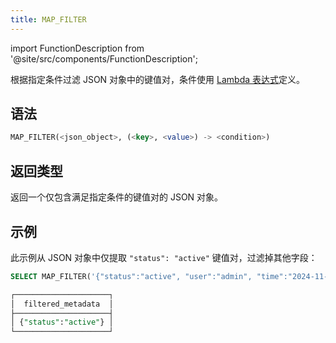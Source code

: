 ```yaml
---
title: MAP_FILTER
---
```

import FunctionDescription from '@site/src/components/FunctionDescription';

<FunctionDescription description="引入或更新版本：v1.2.762"/>

根据指定条件过滤 JSON 对象中的键值对，条件使用 [Lambda 表达式](/sql/sql-reference/stored-procedure-scripting/#lambda-表达式)定义。

## 语法

```sql
MAP_FILTER(<json_object>, (<key>, <value>) -> <condition>)
```

## 返回类型

返回一个仅包含满足指定条件的键值对的 JSON 对象。

## 示例

此示例从 JSON 对象中仅提取 `"status": "active"` 键值对，过滤掉其他字段：

```sql
SELECT MAP_FILTER('{"status":"active", "user":"admin", "time":"2024-11-01"}'::VARIANT, (k, v) -> k = 'status') AS filtered_metadata;

┌─────────────────────┐
│  filtered_metadata  │
├─────────────────────┤
│ {"status":"active"} │
└─────────────────────┘
```
